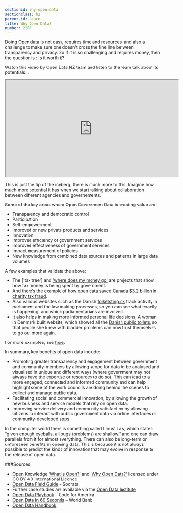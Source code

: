```yaml
---
sectionid: why-open-data
sectionclass: h2
parent-id: learn
title: Why Open Data?
number: 2200
---
```


Doing Open data is not easy, requires time and resources, and also a challenge to make sure one doesn't cross the fine line between transparency and privacy.
So if it is so challenging and requires money, then the question is : Is it worth it?

Watch this video by Open Data NZ team and listen to the team talk about its potentials...
<iframe width="560" height="315" src="https://www.youtube.com/embed/bwX5MAZ6zKI" frameborder="1" allowfullscreen></iframe>

This is just the tip of the iceberg, there is much more to this. Imagine how much more potential it has when we start talking about collaboration between different agencies and governements.

Some of the key areas where Open Government Data is creating value are:

- Transparency and democratic control
- Participation
- Self-empowerment
- Improved or new private products and services
- Innovation
- Improved efficiency of government services
- Improved effectiveness of government services
- Impact measurement of policies
- New knowledge from combined data sources and patterns in large data volumes

A few examples that validate the above:

- The ['tax tree'] and ['where does my money go'](http://app.wheredoesmymoneygo.org//) are projects that show how tax money is being spent by government.
- And there’s the example of [how open data saved Canada $3.2 billion in charity tax fraud](https://eaves.ca/2010/04/14/case-study-open-data-and-the-public-purse/).
- Also various websites such as the Danish [folketsting.dk](folketsting.dk) track activity in parliament and the law making processes, so you can see what exactly is happening, and which parliamentarians are involved.
- It also helps in making more informed personal life decisions, A woman in Denmark built website, which showed all the [Danish public toilets](http://beta.findtoilet.dk/), so that people she knew with bladder problems can now trust themselves to go out more again.

For more examples, see [here](#examples-of-open-data-usage).

In summary, key benefits of open data include:

- Promoting greater transparency and engagement between government and community-members by allowing scope for data to be analysed and visualised in unique and different ways (where government may not always have the expertise or resources to do so). This can lead to a more engaged, connected and informed community and can help highlight some of the work councils are doing behind the scenes to collect and manage public data.
- Facilitating social and commercial innovation, by allowing the growth of new business and service models that rely on open data.
- Improving service delivery and community satisfaction by allowing citizens to interact with public government data via online interfaces or community-developed apps.

In the computer world there is something called Linus’ Law, which states: “given enough eyeballs, all bugs (problems) are shallow.” and one can draw parallels from it for almost everything.
There can also be long-term or unforeseen benefits in opening data. This is because it is not always possible to predict the kinds of innovation that may evolve in response to the release of open data.


###Sources

- Open Knowledge [‘What is Open?’](https://okfn.org/opendata/) and ['Why Open Data?'](https://okfn.org/opendata/why-open-data/) licensed under CC BY 4.0 International Licence
- [Open Data Field Guide](https://socrata.com/open-data-field-guide/) – Socrata
- Further case studies are available via the [Open Data Institute](http://theodi.org/case-studies)
- [Open Data Playbook](http://archive.codeforamerica.org/practices/open/open-data/#groundwork) – Code for America
- [Open Data in 60 Seconds](http://opendatatoolkit.worldbank.org/en/open-data-in-60-seconds.html) – World Bank
- [Open Data Handbook](http://opendatahandbook.org/guide/en/why-open-data/)
